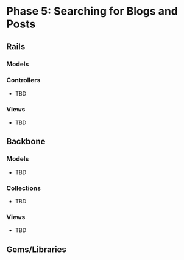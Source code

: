 # Phase 5: Searching for Blogs and Posts

## Rails
### Models

### Controllers
* TBD
### Views
* TBD
## Backbone
### Models
* TBD
### Collections
* TBD
### Views
* TBD
## Gems/Libraries
